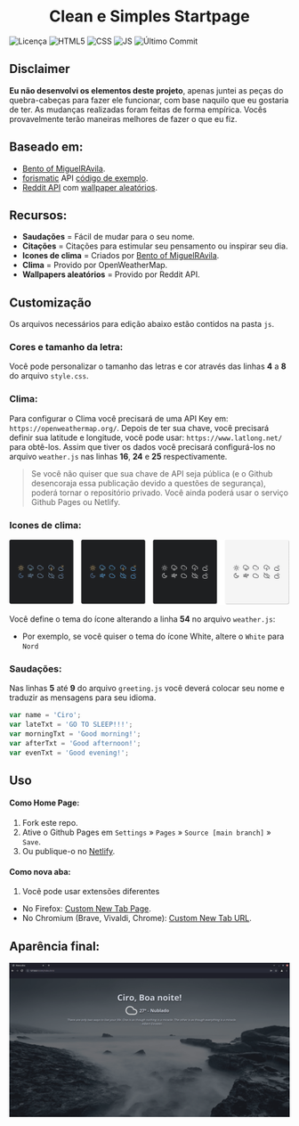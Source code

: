 
<div align="center">
    <h1>Clean e Simples Startpage</h1>
</div>

![Licença](https://img.shields.io/badge/Licença-GPLv3-blue.svg?style=for-the-badge)
![HTML5](https://img.shields.io/badge/HTML5-E34F26?style=for-the-badge&logo=html5&logoColor=white)
![CSS](https://img.shields.io/badge/CSS3-1572B6?style=for-the-badge&logo=css3&logoColor=white)
![JS](https://img.shields.io/badge/JavaScript-323330?style=for-the-badge&logo=javascript&logoColor=F7DF1E)
![Último Commit](https://img.shields.io/github/last-commit/ciro-mota/Personal-Startpage?style=for-the-badge)

## Disclaimer

**Eu não desenvolvi os elementos deste projeto**, apenas juntei as peças do quebra-cabeças para fazer ele funcionar, com base naquilo que eu gostaria de ter. As mudanças realizadas foram feitas de forma empírica. Vocês provavelmente terão maneiras melhores de fazer o que eu fiz.
## Baseado em:

- [Bento of MiguelRAvila](https://github.com/MiguelRAvila/Bento).
- [forismatic](http://forismatic.com/en/api/) API [código de exemplo](https://codepen.io/catapixel/pen/LpVEgy).
- [Reddit API](https://www.reddit.com/dev/api/) com [wallpaper aleatórios](https://stackoverflow.com/questions/8191105/how-to-extract-url-data-from-reddit-api-using-json?rq=1).

## Recursos:

- **Saudações** = Fácil de mudar para o seu nome.
- **Citações** = Citações para estimular seu pensamento ou inspirar seu dia.
- **Icones de clima** = Criados por [Bento of MiguelRAvila](https://github.com/MiguelRAvila/Bento).
- **Clima** = Provido por OpenWeatherMap.
- **Wallpapers aleatórios** = Provido por Reddit API.
## Customização

Os arquivos necessários para edição abaixo estão contidos na pasta `js`.
### Cores e tamanho da letra:

Você pode personalizar o tamanho das letras e cor através das linhas **4** a **8** do arquivo `style.css`.
### Clima:

Para configurar o Clima você precisará de uma API Key em: `https://openweathermap.org/`. Depois de ter sua chave, você precisará definir sua latitude e longitude, você pode usar: `https://www.latlong.net/` para obtê-los. Assim que tiver os dados você precisará configurá-los no arquivo `weather.js` nas linhas **16**, **24** e **25** respectivamente.

> Se você não quiser que sua chave de API seja pública (e o Github desencoraja essa publicação devido a questões de segurança), poderá tornar o repositório privado. Você ainda poderá usar o serviço Github Pages ou Netlify.

### Icones de clima:

![](assets/previewico.png)

Você define o tema do ícone alterando a linha **54** no arquivo `weather.js`:

- Por exemplo, se você quiser o tema do ícone White, altere o `White` para `Nord`

### Saudações:

Nas linhas **5** até **9** do arquivo `greeting.js` você deverá colocar seu nome e traduzir as mensagens para seu idioma.

```js
var name = 'Ciro';
var lateTxt = 'GO TO SLEEP!!!';
var morningTxt = 'Good morning!';
var afterTxt = 'Good afternoon!';
var evenTxt = 'Good evening!';
```
## Uso

#### Como Home Page:
1. Fork este repo.
2. Ative o Github Pages em `Settings` » `Pages` » `Source [main branch]` » `Save`.
3. Ou publique-o no [Netlify](https://www.netlify.com/).

#### Como nova aba:
1. Você pode usar extensões diferentes
  - No Firefox: [Custom New Tab Page](https://addons.mozilla.org/en-US/firefox/addon/custom-new-tab-page/?src=search).
  - No Chromium (Brave, Vivaldi, Chrome): [Custom New Tab URL](https://chrome.google.com/webstore/detail/custom-new-tab-url/mmjbdbjnoablegbkcklggeknkfcjkjia).

## Aparência final: 

![](assets/preview.png)



